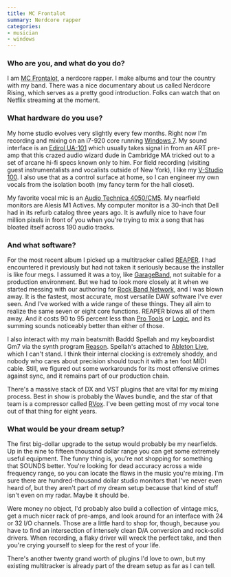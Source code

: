 ```yaml
---
title: MC Frontalot
summary: Nerdcore rapper
categories:
- musician
- windows
---
```


### Who are you, and what do you do?

I am [MC Frontalot](http://frontalot.com/ "Frontalot's website."), a nerdcore rapper. I make albums and tour the country with my band. There was a nice documentary about us called Nerdcore Rising, which serves as a pretty good introduction. Folks can watch that on Netflix streaming at the moment.

### What hardware do you use?

My home studio evolves very slightly every few months. Right now I'm recording and mixing on an i7-920 core running [Windows 7][windows-7]. My sound interface is an [Edirol UA-101][ua-101] which usually takes signal in from an ART pre-amp that this crazed audio wizard dude in Cambridge MA tricked out to a set of arcane hi-fi specs known only to him. For field recording (visiting guest instrumentalists and vocalists outside of New York), I like my [V-Studio 100][v-studio-100]. I also use that as a control surface at home, so I can engineer my own vocals from the isolation booth (my fancy term for the hall closet).

My favorite vocal mic is an [Audio Technica 4050/CM5][at4050-cm5]. My nearfield monitors are Alesis M1 Actives. My computer monitor is a 30-inch that Dell had in its refurb catalog three years ago. It is awfully nice to have four million pixels in front of you when you're trying to mix a song that has bloated itself across 190 audio tracks.

### And what software?

For the most recent album I picked up a multitracker called [REAPER][]. I had encountered it previously but had not taken it seriously because the installer is like four megs. I assumed it was a toy, like [GarageBand][], not suitable for a production environment. But we had to look more closely at it when we started messing with our authoring for [Rock Band Network](http://www.rockband.com/rock-band-network "The Rock Band network for artists to add songs for the game."), and I was blown away. It is the fastest, most accurate, most versatile DAW software I've ever seen. And I've worked with a wide range of these things. They all aim to realize the same seven or eight core functions. REAPER blows all of them away. And it costs 90 to 95 percent less than [Pro Tools][pro-tools] or [Logic][logic-studio], and its summing sounds noticeably better than either of those.

I also interact with my main beatsmith Baddd Spellah and my keyboardist Gm7 via the synth program [Reason][]. Spellah's attached to [Ableton Live][live], which I can't stand. I think their internal clocking is extremely shoddy, and nobody who cares about precision should touch it with a ten foot MIDI cable. Still, we figured out some workarounds for its most offensive crimes against sync, and it remains part of our production chain.

There's a massive stack of DX and VST plugins that are vital for my mixing process. Best in show is probably the Waves bundle, and the star of that team is a compressor called [RVox][renaissance-vox]. I've been getting most of my vocal tone out of that thing for eight years.

### What would be your dream setup?

The first big-dollar upgrade to the setup would probably be my nearfields. Up in the nine to fifteen thousand dollar range you can get some extremely useful equipment. The funny thing is, you're not shopping for something that SOUNDS better. You're looking for dead accuracy across a wide frequency range, so you can locate the flaws in the music you're mixing. I'm sure there are hundred-thousand dollar studio monitors that I've never even heard of, but they aren't part of my dream setup because that kind of stuff isn't even on my radar. Maybe it should be.

Were money no object, I'd probably also build a collection of vintage mics, get a much nicer rack of pre-amps, and look around for an interface with 24 or 32 I/O channels. Those are a little hard to shop for, though, because you have to find an intersection of intensely clean D/A conversion and rock-solid drivers. When recording, a flaky driver will wreck the perfect take, and then you're crying yourself to sleep for the rest of your life.

There's another twenty grand worth of plugins I'd love to own, but my existing multitracker is already part of the dream setup as far as I can tell.

[at4050-cm5]: https://www.audio-technica.com/cms/wired_mics/0380b2cd58766334/index.html "A condenser microphone."
[ua-101]: https://www.roland.com/products/en/UA-101/ "A half-rack high-speed USB audio interface."
[v-studio-100]: http://www.rolandus.com/products/details/1099 "A portable music production studio."
[garageband]: https://www.apple.com/mac/garageband/ "An audio recording and editing tool for the Mac."
[live]: https://www.ableton.com/en/live/ "Musical creation software."
[logic-studio]: https://en.wikipedia.org/wiki/Logic_Studio "A collection of software for creating and editing audio."
[pro-tools]: https://www.avid.com/US/products/Pro-Tools-8-Software "Audio editing and processing software."
[reaper]: https://www.reaper.fm/ "A software digital audio workstation."
[reason]: https://www.propellerheads.se/reason "A virtual studio rack for creating music."
[renaissance-vox]: https://www.waves.com/plugins/renaissance-vox "A vocal audio plugin."
[windows-7]: https://en.wikipedia.org/wiki/Windows_7 "An operating system."
